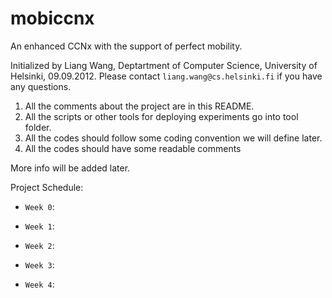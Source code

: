 mobiccnx
========

An enhanced CCNx with the support of perfect mobility. 

Initialized by Liang Wang, Deptartment of Computer Science, University of Helsinki, 09.09.2012. Please contact `liang.wang@cs.helsinki.fi` if you have any questions.

1. All the comments about the project are in this README.
2. All the scripts or other tools for deploying experiments go into tool folder.
3. All the codes should follow some coding convention we will define later.
4. All the codes should have some readable comments

More info will be added later.


Project Schedule:

* `Week 0`:

* `Week 1`:

* `Week 2`:

* `Week 3`:

* `Week 4`: